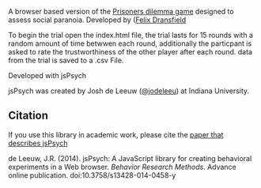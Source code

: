 A browser based version of the [Prisoners dilemma game](http://en.wikipedia.org/wiki/Prisoner%27s_dilemma) designed to assess social paranoia. Developed by ([Felix Dransfield](https://github.com/felixdransfield)

To begin the trial open the index.html file, the trial lasts for 15 rounds with a random amount of time betwwen each round, additionally the particpant is asked to rate the trustworthiness of the other player after each round. data from the trial is saved to a .csv File.

Developed with jsPsych

jsPsych was created by Josh de Leeuw ([@jodeleeu](https://github.com/jodeleeuw)) at Indiana University.

Citation
--------

If you use this library in academic work, please cite the [paper that describes jsPsych](http://link.springer.com/article/10.3758%2Fs13428-014-0458-y)

de Leeuw, J.R. (2014). jsPsych: A JavaScript library for creating behavioral experiments in a Web browser. *Behavior Research Methods*. Advance online publication. doi:10.3758/s13428-014-0458-y
